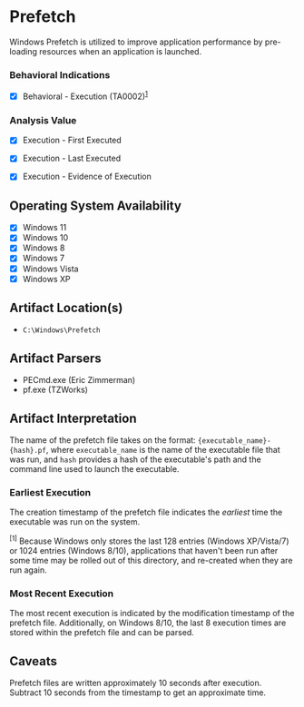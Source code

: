 # Prefetch
Windows Prefetch is utilized to improve application performance by pre-loading resources when an application is launched.

### Behavioral Indications
 - [x] Behavioral - Execution (TA0002)<sup>[1](#earliest-execution)</sup>

### Analysis Value
 - [x] Execution - First Executed
 - [x] Execution - Last Executed
 - [x] Execution - Evidence of Execution


## Operating System Availability
 - [x] Windows 11
 - [x] Windows 10
 - [x] Windows 8
 - [x] Windows 7
 - [x] Windows Vista
 - [x] Windows XP

## Artifact Location(s)
- `C:\Windows\Prefetch`

## Artifact Parsers
 - PECmd.exe (Eric Zimmerman)
 - pf.exe (TZWorks)

## Artifact Interpretation
The name of the prefetch file takes on the format: `{executable_name}-{hash}.pf`, where `executable_name` is the name of the executable file that was run, and `hash` provides a hash of the executable's path and the command line used to launch the executable. 

### Earliest Execution
The creation timestamp of the prefetch file indicates the *earliest* time the executable was run on the system.

<sup>[1]</sup> Because Windows only stores the last 128 entries (Windows XP/Vista/7) or 1024 entries (Windows 8/10), applications that haven't been run after some time may be rolled out of this directory, and re-created when they are run again. 

### Most Recent Execution
The most recent execution is indicated by the modification timestamp of the prefetch file. Additionally, on Windows 8/10, the last 8 execution times are stored within the prefetch file and can be parsed. 

## Caveats
Prefetch files are written approximately 10 seconds after execution. Subtract 10 seconds from the timestamp to get an approximate time.